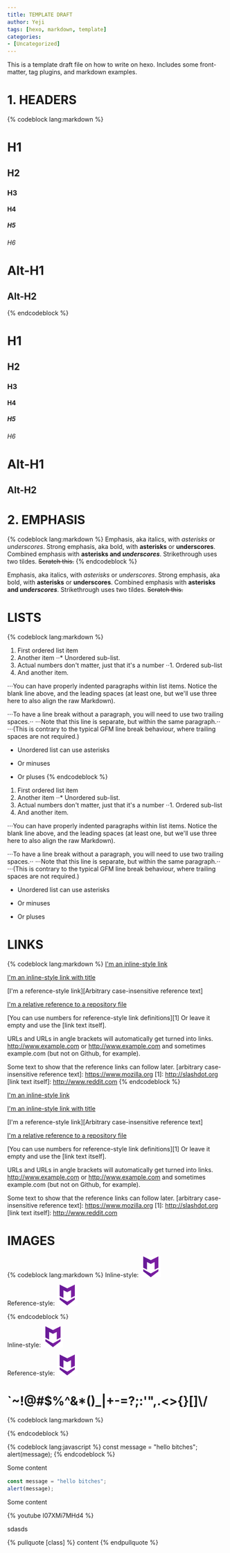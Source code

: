 ```yaml
---
title: TEMPLATE DRAFT
author: Yeji
tags: [hexo, markdown, template]
categories:
- [Uncategorized]
---
```


This is a template draft file on how to write on hexo.
Includes some front-matter, tag plugins, and markdown examples.

# 1. HEADERS
{% codeblock lang:markdown %}
# H1
## H2
### H3
#### H4
##### H5
###### H6
<!-- Alternatively, for H1 and H2, an underline-ish style: -->
Alt-H1
======
Alt-H2
------
{% endcodeblock %}

# H1
## H2
### H3
#### H4
##### H5
###### H6
Alt-H1
======
Alt-H2
------



# 2. EMPHASIS

{% codeblock lang:markdown %}
Emphasis, aka italics, with *asterisks* or _underscores_.
Strong emphasis, aka bold, with **asterisks** or __underscores__.
Combined emphasis with **asterisks and _underscores_**.
Strikethrough uses two tildes. ~~Scratch this.~~
{% endcodeblock %}

Emphasis, aka italics, with *asterisks* or _underscores_.
Strong emphasis, aka bold, with **asterisks** or __underscores__.
Combined emphasis with **asterisks and _underscores_**.
Strikethrough uses two tildes. ~~Scratch this.~~


# LISTS

{% codeblock lang:markdown %}
1. First ordered list item
2. Another item
⋅⋅* Unordered sub-list. 
1. Actual numbers don't matter, just that it's a number
⋅⋅1. Ordered sub-list
4. And another item.

⋅⋅⋅You can have properly indented paragraphs within list items. Notice the blank line above, and the leading spaces (at least one, but we'll use three here to also align the raw Markdown).

⋅⋅⋅To have a line break without a paragraph, you will need to use two trailing spaces.⋅⋅
⋅⋅⋅Note that this line is separate, but within the same paragraph.⋅⋅
⋅⋅⋅(This is contrary to the typical GFM line break behaviour, where trailing spaces are not required.)

* Unordered list can use asterisks
- Or minuses
+ Or pluses
{% endcodeblock %}

1. First ordered list item
2. Another item
⋅⋅* Unordered sub-list. 
1. Actual numbers don't matter, just that it's a number
⋅⋅1. Ordered sub-list
4. And another item.

⋅⋅⋅You can have properly indented paragraphs within list items. Notice the blank line above, and the leading spaces (at least one, but we'll use three here to also align the raw Markdown).

⋅⋅⋅To have a line break without a paragraph, you will need to use two trailing spaces.⋅⋅
⋅⋅⋅Note that this line is separate, but within the same paragraph.⋅⋅
⋅⋅⋅(This is contrary to the typical GFM line break behaviour, where trailing spaces are not required.)

* Unordered list can use asterisks
- Or minuses
+ Or pluses



# LINKS
{% codeblock lang:markdown %}
[I'm an inline-style link](https://www.google.com)

[I'm an inline-style link with title](https://www.google.com "Google's Homepage")

[I'm a reference-style link][Arbitrary case-insensitive reference text]

[I'm a relative reference to a repository file](../blob/master/LICENSE)

[You can use numbers for reference-style link definitions][1]
Or leave it empty and use the [link text itself].

URLs and URLs in angle brackets will automatically get turned into links. 
http://www.example.com or <http://www.example.com> and sometimes 
example.com (but not on Github, for example).

Some text to show that the reference links can follow later.
[arbitrary case-insensitive reference text]: https://www.mozilla.org
[1]: http://slashdot.org
[link text itself]: http://www.reddit.com
{% endcodeblock %}

[I'm an inline-style link](https://www.google.com)

[I'm an inline-style link with title](https://www.google.com "Google's Homepage")

[I'm a reference-style link][Arbitrary case-insensitive reference text]

[I'm a relative reference to a repository file](../blob/master/LICENSE)

[You can use numbers for reference-style link definitions][1]
Or leave it empty and use the [link text itself].

URLs and URLs in angle brackets will automatically get turned into links. 
http://www.example.com or <http://www.example.com> and sometimes 
example.com (but not on Github, for example).

Some text to show that the reference links can follow later.
[arbitrary case-insensitive reference text]: https://www.mozilla.org
[1]: http://slashdot.org
[link text itself]: http://www.reddit.com





# IMAGES

{% codeblock lang:markdown %}
Inline-style: 
![alt text](https://github.com/adam-p/markdown-here/raw/master/src/common/images/icon48.png "Logo Title Text 1")

Reference-style: 
![alt text][logo]

[logo]: https://github.com/adam-p/markdown-here/raw/master/src/common/images/icon48.png "Logo Title Text 2"
{% endcodeblock %}

Inline-style: 
![alt text](https://github.com/adam-p/markdown-here/raw/master/src/common/images/icon48.png "Logo Title Text 1")

Reference-style: 
![alt text][logo]

[logo]: https://github.com/adam-p/markdown-here/raw/master/src/common/images/icon48.png "Logo Title Text 2"


# `~!@#$%^&*()_|+\-=?;:'",.<>\{\}\[\]\\\/

{% codeblock lang:markdown %}

{% endcodeblock %}


{% codeblock lang:javascript %}
const message = "hello bitches";
alert(message);
{% endcodeblock %}


Some content

```js
const message = "hello bitches";
alert(message);
```

Some content

{% youtube  I07XMi7MHd4 %}

sdasds

{% pullquote [class] %}
content
{% endpullquote %}